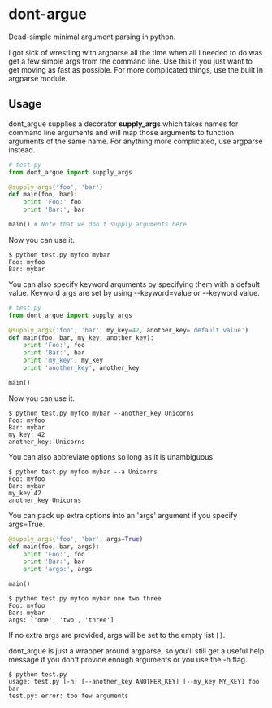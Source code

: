 # dont-argue
Dead-simple minimal argument parsing in python.

I got sick of wrestling with argparse all the time when all I needed to do was
get a few simple args from the command line. Use this if you just want to get
moving as fast as possible. For more complicated things, use the built in
argparse module.

## Usage

dont_argue supplies a decorator **supply_args** which takes names for command
line arguments and will map those arguments to function arguments of the same
name. For anything more complicated, use argparse instead.
```python
# test.py
from dont_argue import supply_args

@supply_args('foo', 'bar')
def main(foo, bar):
    print 'Foo:' foo
    print 'Bar:', bar

main() # Note that we don't supply arguments here
```

Now you can use it.
```
$ python test.py myfoo mybar
Foo: myfoo
Bar: mybar
```

You can also specify keyword arguments by specifying them with a default value.
Keyword args are set by using --keyword=value or --keyword value.
```python
# test.py
from dont_argue import supply_args

@supply_args('foo', 'bar', my_key=42, another_key='default value')
def main(foo, bar, my_key, another_key):
    print 'Foo:', foo
    print 'Bar:', bar
    print 'my_key', my_key
    print 'another_key', another_key

main()
```

Now you can use it.
```
$ python test.py myfoo mybar --another_key Unicorns
Foo: myfoo
Bar: mybar
my_key: 42
another_key: Unicorns
```
You can also abbreviate options so long as it is unambiguous
```
$ python test.py myfoo mybar --a Unicorns
Foo: myfoo
Bar: mybar
my_key 42
another_key Unicorns
```

You can pack up extra options into an 'args' argument if you specify args=True.
```python
@supply_args('foo', 'bar', args=True)
def main(foo, bar, args):
    print 'Foo:', foo
    print 'Bar:', bar
    print 'args:', args

main()
```

```
$ python test.py myfoo mybar one two three
Foo: myfoo
Bar: mybar
args: ['one', 'two', 'three']
```

If no extra args are provided, args will be set to the empty list `[]`.

dont_argue is just a wrapper around argparse, so you'll still get a useful help
message if you don't provide enough arguments or you use the -h flag.
```
$ python test.py
usage: test.py [-h] [--another_key ANOTHER_KEY] [--my_key MY_KEY] foo bar
test.py: error: too few arguments
```
